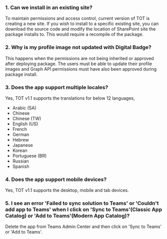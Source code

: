 ### 1. Can we install in an existing site?

 To maintain permissions and access control, current version of TOT is creating a new site. If you wish to install to a specific existing site, you can download the source code and modify the location of SharePoint site the package installs to. This would require a recompile of the package.

### 2. Why is my profile image not updated with Digital Badge?

 This happens when the permissions are not being inherited or approved after deploying package. The users must be able to update their profile images and Graph API permissions must have also been approved during package install. 

 ### 3. Does the app support multiple locales?

 Yes, TOT v1.1 supports the translations for below 12 languages, 

- Arabic (SA)
- Chinese
- Chinese (TW)
- English (US)
- French
- German
- Hebrew
- Japanese
- Korean
- Portuguese (BR)
- Russian
- Spanish

### 4. Does the app support mobile devices?

Yes, TOT v1.1 supports the desktop, mobile and tab devices.

### 5. I see an error 'Failed to sync solution to Teams' or 'Couldn't add app to Teams' when I click on 'Sync to Teams'(Classic App Catalog) or 'Add to Teams'(Modern App Catalog)?

Delete the app from Teams Admin Center and then click on 'Sync to Teams' or 'Add to Teams'.